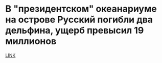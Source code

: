 # В "президентском" океанариуме на острове Русский погибли два дельфина, ущерб превысил 19 миллионов



[LINK](https://varlamov.ru/2032887.html)